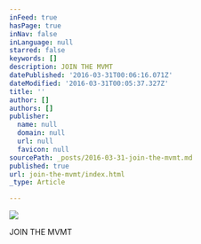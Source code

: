 ```yaml
---
inFeed: true
hasPage: true
inNav: false
inLanguage: null
starred: false
keywords: []
description: JOIN THE MVMT
datePublished: '2016-03-31T00:06:16.071Z'
dateModified: '2016-03-31T00:05:37.327Z'
title: ''
author: []
authors: []
publisher:
  name: null
  domain: null
  url: null
  favicon: null
sourcePath: _posts/2016-03-31-join-the-mvmt.md
published: true
url: join-the-mvmt/index.html
_type: Article

---
```

![](https://the-grid-user-content.s3-us-west-2.amazonaws.com/0eadb7f6-a84d-409b-b7fb-3ffdd0d6c152.jpg)

JOIN THE MVMT